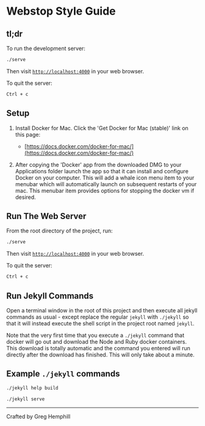 Webstop Style Guide
===================

tl;dr
-----

To run the development server:

```bash
./serve
```

Then visit [`http://localhost:4000`](http://localhost:4000) in your web browser.


To quit the server:

```bash
Ctrl + c
```


Setup
-----

1. Install Docker for Mac.  Click the 'Get Docker for Mac (stable)' link
on this page:

   * [https://docs.docker.com/docker-for-mac/](https://docs.docker.com/docker-for-mac/)

2. After copying the 'Docker' app from the downloaded DMG to your Applications folder
launch the app so that it can install and configure Docker on your computer.
This will add a whale icon menu item to your menubar which will automatically
launch on subsequent restarts of your mac.  This menubar item provides options
for stopping the docker vm if desired.

Run The Web Server
------------------

From the root directory of the project, run:

```bash
./serve
```

Then visit [`http://localhost:4000`](http://localhost:4000) in your web browser.

To quit the server:

```bash
Ctrl + c
```


Run Jekyll Commands
-------------------

Open a terminal window in the root of this project and then execute all
jekyll commands as usual - except replace the regular `jekyll` with `./jekyll`
so that it will instead execute the shell script in the project root named 
`jekyll`.

Note that the very first time that you execute a `./jekyll` command that docker
will go out and download the Node and Ruby docker containers.  This download is 
totally automatic and the command you entered will run directly after the 
download has finished.  This will only take about a minute.

Example `./jekyll` commands
--------------------------

```bash
./jekyll help build
```

```bash
./jekyll serve
```


---

Crafted by Greg Hemphill

